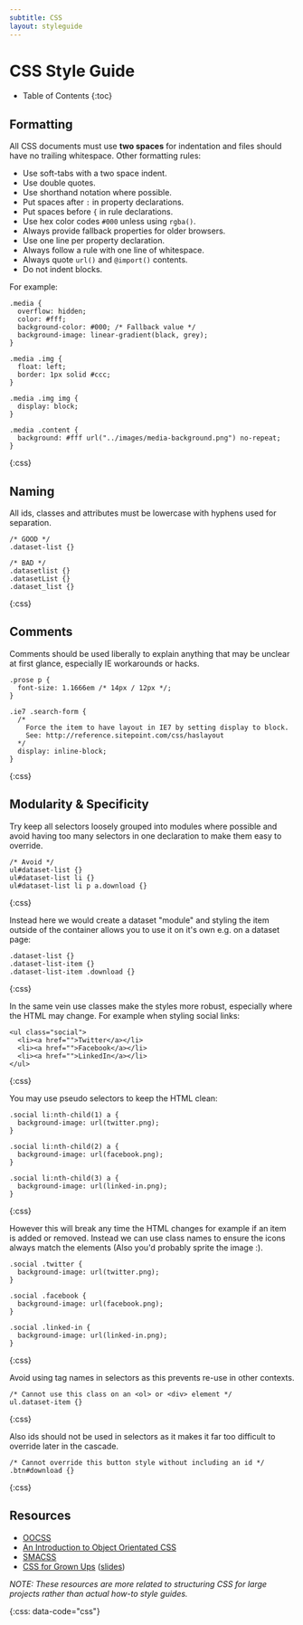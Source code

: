 ```yaml
---
subtitle: CSS
layout: styleguide
---
```


CSS Style Guide
===============

- Table of Contents
{:toc}

Formatting
----------

All CSS documents must use **two spaces** for indentation and files should have
no trailing whitespace. Other formatting rules:

 - Use soft-tabs with a two space indent.
 - Use double quotes.
 - Use shorthand notation where possible.
 - Put spaces after `:` in property declarations.
 - Put spaces before `{` in rule declarations.
 - Use hex color codes `#000` unless using `rgba()`.
 - Always provide fallback properties for older browsers.
 - Use one line per property declaration.
 - Always follow a rule with one line of whitespace.
 - Always quote `url()` and `@import()` contents.
 - Do not indent blocks.

For example:

    .media {
      overflow: hidden;
      color: #fff;
      background-color: #000; /* Fallback value */
      background-image: linear-gradient(black, grey);
    }

    .media .img {
      float: left;
      border: 1px solid #ccc;
    }

    .media .img img {
      display: block;
    }

    .media .content {
      background: #fff url("../images/media-background.png") no-repeat;
    }
{:css}

Naming
------

All ids, classes and attributes must be lowercase with hyphens used for
separation.

    /* GOOD */
    .dataset-list {}

    /* BAD */
    .datasetlist {}
    .datasetList {}
    .dataset_list {}
{:css}

Comments
--------

Comments should be used liberally to explain anything that may be unclear at
first glance, especially IE workarounds or hacks.

    .prose p {
      font-size: 1.1666em /* 14px / 12px */;
    }

    .ie7 .search-form {
      /*
        Force the item to have layout in IE7 by setting display to block.
        See: http://reference.sitepoint.com/css/haslayout
      */
      display: inline-block;
    }
{:css}

Modularity & Specificity
------------------------

Try keep all selectors loosely grouped into modules where possible and avoid
having too many selectors in one declaration to make them easy to override.

    /* Avoid */
    ul#dataset-list {}
    ul#dataset-list li {}
    ul#dataset-list li p a.download {}
{:css}

Instead here we would create a dataset "module" and styling the item outside of
the container allows you to use it on it's own e.g. on a dataset page:

    .dataset-list {}
    .dataset-list-item {}
    .dataset-list-item .download {}
{:css}

In the same vein use classes make the styles more robust, especially where the
HTML may change. For example when styling social links:

    <ul class="social">
      <li><a href="">Twitter</a></li>
      <li><a href="">Facebook</a></li>
      <li><a href="">LinkedIn</a></li>
    </ul>
{:css}

You may use pseudo selectors to keep the HTML clean:

    .social li:nth-child(1) a {
      background-image: url(twitter.png);
    }

    .social li:nth-child(2) a {
      background-image: url(facebook.png);
    }

    .social li:nth-child(3) a {
      background-image: url(linked-in.png);
    }
{:css}

However this will break any time the HTML changes for example if an item is
added or removed. Instead we can use class names to ensure the icons always
match the elements (Also you'd probably sprite the image :).

    .social .twitter {
      background-image: url(twitter.png);
    }

    .social .facebook {
      background-image: url(facebook.png);
    }

    .social .linked-in {
      background-image: url(linked-in.png);
    }
{:css}

Avoid using tag names in selectors as this prevents re-use in other contexts.

    /* Cannot use this class on an <ol> or <div> element */
    ul.dataset-item {}
{:css}

Also ids should not be used in selectors as it makes it far too difficult to
override later in the cascade.

    /* Cannot override this button style without including an id */
    .btn#download {}
{:css}

Resources
---------

- [OOCSS][#oo]
- [An Introduction to Object Orientated CSS][#smashing-oo]
- [SMACSS][#smacss]
- [CSS for Grown Ups][#grownups] ([slides][#grownups-slides])

_NOTE: These resources are more related to structuring CSS for large projects rather
than actual how-to style guides._

[#oo]: http://www.stubbornella.org/content/2011/04/28/our-best-practices-are-killing-us/
[#smashing-oo]: http://coding.smashingmagazine.com/2011/12/12/an-introduction-to-object-oriented-css-oocss/
[#smacss]: http://smacss.com
[#grownups]: http://schedule.sxsw.com/2012/events/event_IAP9410
[#grownups-slides]: http://speakerdeck.com/u/andyhume/p/css-for-grown-ups-maturing-best-practises

{:css: data-code="css"}
